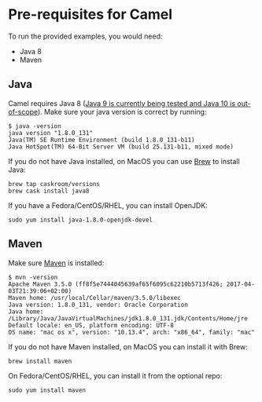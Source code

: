 # Pre-requisites for Camel

To run the provided examples, you would need:
- Java 8
- Maven

## Java

Camel requires Java 8 ([Java 9 is currently being tested and Java 10 is out-of-scope](http://camel.apache.org/camel-2200-release.html)).
Make sure your java version is correct by running:
```
$ java -version
java version "1.8.0_131"
Java(TM) SE Runtime Environment (build 1.8.0_131-b11)
Java HotSpot(TM) 64-Bit Server VM (build 25.131-b11, mixed mode)
```

If you do not have Java installed, on MacOS you can use [Brew](https://brew.sh/) to install Java:
```
brew tap caskroom/versions
brew cask install java8
```

If you have a Fedora/CentOS/RHEL, you can install OpenJDK:
```
sudo yum install java-1.8.0-openjdk-devel
```

## Maven

Make sure [Maven](https://maven.apache.org/) is installed:
```
$ mvn -version
Apache Maven 3.5.0 (ff8f5e7444045639af65f6095c62210b5713f426; 2017-04-03T21:39:06+02:00)
Maven home: /usr/local/Cellar/maven/3.5.0/libexec
Java version: 1.8.0_131, vendor: Oracle Corporation
Java home: /Library/Java/JavaVirtualMachines/jdk1.8.0_131.jdk/Contents/Home/jre
Default locale: en_US, platform encoding: UTF-8
OS name: "mac os x", version: "10.13.4", arch: "x86_64", family: "mac"
```

If you do not have Maven installed, on MacOS you can install it with Brew:
```
brew install maven
```

On Fedora/CentOS/RHEL, you can install it from the optional repo:
```
sudo yum install maven
```
